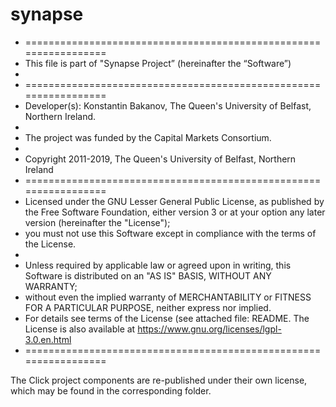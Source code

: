# synapse
* =================================================================
* This file is part of "Synapse Project” (hereinafter the “Software”)
*
* =================================================================
* Developer(s):     Konstantin Bakanov, The Queen's University of Belfast, Northern Ireland.
*
* The project was funded by the Capital Markets Consortium.
*
* Copyright 2011-2019, The Queen's University of Belfast, Northern Ireland
* =================================================================
* Licensed under the GNU Lesser General Public License, as published by the Free Software Foundation, either version 3 or at your option any later version (hereinafter the "License");
* you must not use this Software except in compliance with the terms of the License.
*
* Unless required by applicable law or agreed upon in writing, this Software is distributed on an "AS IS" BASIS, WITHOUT ANY WARRANTY;
* without even the implied warranty of MERCHANTABILITY or FITNESS FOR A PARTICULAR PURPOSE, neither express nor implied.
* For details see terms of the License (see attached file: README. The License is also available at https://www.gnu.org/licenses/lgpl-3.0.en.html
* =================================================================

The Click project components are re-published under their own license, which may be found in the corresponding folder.

